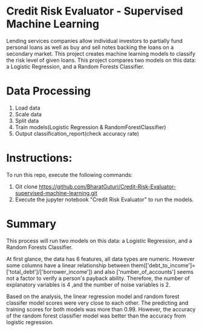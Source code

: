 # Credit Risk Evaluator - Supervised Machine Learning

Lending services companies allow individual investors to partially fund personal loans as well as buy and sell notes backing the loans on a secondary market.
This project creates machine learning models to classify the risk level of given loans. 
This project compares two models on this data: a Logistic Regression, and a Random Forests Classifier. 

# Data Processing

1) Load data
2) Scale data
3) Split data
4) Train models(Logistic Regression & RandomForestClassifier)
5) Output classification_report(check accuracy rate)

# Instructions:

To run this repo, execute the following commands:

  1) Git clone https://github.com/BharatGuturi/Credit-Risk-Evaluator-supervised-machine-learning.git
  2) Execute the jupyter notebook "Credit Risk Evaluator" to run the models.
  
 # Summary
 
This process will run two models on this data: a Logistic Regression, and a Random Forests Classifier.

At first glance, the data has 6 features, all data types are numeric. However some columns have a linear relationship between them(['debt_to_income']=['total_debt']/['borrower_income']) and also ['number_of_accounts'] seems not a factor to verify a person's payback ability. Therefore, the number of explanatory variables is 4 ,and the number of noise variables is 2.

Based on the analysis, the linear regression model and random forest classifer model scores were very close to each other. The predicting and training scores for both models was more than 0.99. However, the accuracy of the random forest classifier model was better than the accuracy from logistic regression.

